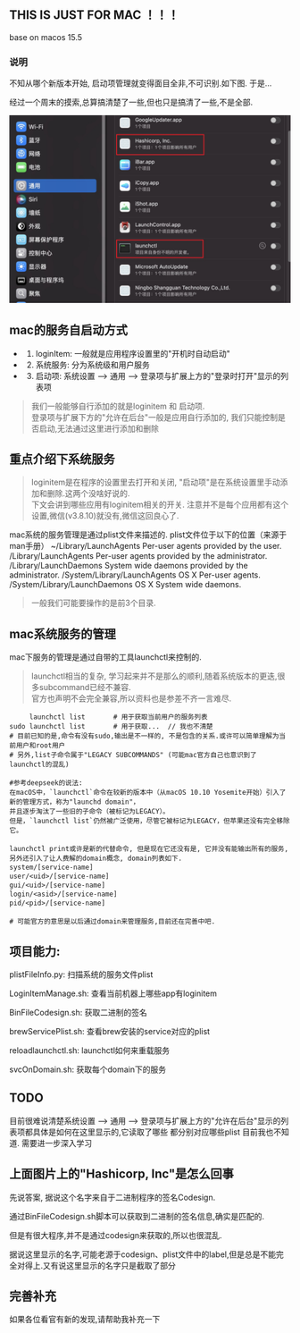 ## THIS IS JUST FOR MAC ！！！
base on macos 15.5

### 说明
不知从哪个新版本开始, 启动项管理就变得面目全非,不可识别.如下图. 于是...

经过一个周末的摸索,总算搞清楚了一些,但也只是搞清了一些,不是全部.

![startup](https://github.com/neo515/launchHub/blob/main/images/startup.jpg)

## mac的服务自启动方式
- 1. loginItem: 一般就是应用程序设置里的"开机时自动启动"
- 2. 系统服务: 分为系统级和用户服务
- 3. 启动项: 系统设置 --> 通用 --> 登录项与扩展上方的"登录时打开"显示的列表项
> 我们一般能够自行添加的就是loginitem 和 启动项.   
>登录项与扩展下方的"允许在后台"一般是应用自行添加的, 我们只能控制是否启动,无法通过这里进行添加和删除

## 重点介绍下系统服务
> loginitem是在程序的设置里去打开和关闭, "启动项"是在系统设置里手动添加和删除.这两个没啥好说的.  
> 下文会讲到哪些应用有loginitem相关的开关. 注意并不是每个应用都有这个设置,微信(v3.8.10)就没有,微信这回良心了.

mac系统的服务管理是通过plist文件来描述的. plist文件位于以下的位置（来源于man手册）
~/Library/LaunchAgents         Per-user agents provided by the user.
/Library/LaunchAgents          Per-user agents provided by the administrator.
/Library/LaunchDaemons         System wide daemons provided by the administrator.
/System/Library/LaunchAgents   OS X Per-user agents.
/System/Library/LaunchDaemons  OS X System wide daemons.

> 一般我们可能要操作的是前3个目录.

## mac系统服务的管理
mac下服务的管理是通过自带的工具launchctl来控制的. 
> launchctl相当的复杂, 学习起来并不是那么的顺利,随着系统版本的更迭,很多subcommand已经不兼容.  
> 官方也声明不会完全兼容,所以资料也是参差不齐一言难尽.
```shell
     launchctl list       # 用于获取当前用户的服务列表
sudo launchctl list       # 用于获取...  // 我也不清楚
# 目前已知的是,命令有没有sudo,输出是不一样的, 不是包含的关系.或许可以简单理解为当前用户和root用户
# 另外,list子命令属于"LEGACY SUBCOMMANDS" (可能mac官方自己也意识到了launchctl的混乱)

#参考deepseek的说法:
在macOS中，`launchctl`命令在较新的版本中（从macOS 10.10 Yosemite开始）引入了新的管理方式，称为"launchd domain"，
并且逐步淘汰了一些旧的子命令（被标记为LEGACY）。
但是，`launchctl list`仍然被广泛使用，尽管它被标记为LEGACY，但苹果还没有完全移除它。

launchctl print或许是新的代替命令, 但是现在它还没有是, 它并没有能输出所有的服务,
另外还引入了让人费解的domain概念, domain列表如下.
system/[service-name]
user/<uid>/[service-name]
gui/<uid>/[service-name]
login/<asid>/[service-name]
pid/<pid>/[service-name]

# 可能官方的意思是以后通过domain来管理服务,目前还在完善中吧.
```

## 项目能力:
plistFileInfo.py:    扫描系统的服务文件plist

LoginItemManage.sh:  查看当前机器上哪些app有loginitem

BinFileCodesign.sh:  获取二进制的签名

brewServicePlist.sh: 查看brew安装的service对应的plist

reloadlaunchctl.sh:  launchctl如何来重载服务

svcOnDomain.sh:      获取每个domain下的服务

## TODO
目前很难说清楚系统设置 --> 通用 --> 登录项与扩展上方的"允许在后台"显示的列表项都具体是如何在这里显示的,它读取了哪些 都分别对应哪些plist 目前我也不知道. 需要进一步深入学习

## 上面图片上的"Hashicorp, Inc"是怎么回事
先说答案, 据说这个名字来自于二进制程序的签名Codesign. 

通过BinFileCodesign.sh脚本可以获取到二进制的签名信息,确实是匹配的.

但是有很大程序,并不是通过codesign来获取的,所以也很混乱.

据说这里显示的名字,可能老源于codesign、plist文件中的label,但是总是不能完全对得上.又有说这里显示的名字只是截取了部分

## 完善补充
如果各位看官有新的发现,请帮助我补充一下
